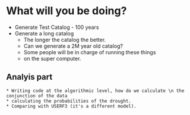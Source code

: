 # What will you be doing?
* Generate Test Catalog - 100 years
* Generate a long catalog
	* The longer the catalog the better. 
	* Can we generate a 2M year old catalog?
	* Some people will be in charge of running these things 
	* on the super computer. 
## Analyis part
	* Writing code at the algorithmic level, how do we calculate \n the conjunction of the data
	* calculating the probabilities of the drought. 
	* Comparing with USERF3 (it's a different model).
